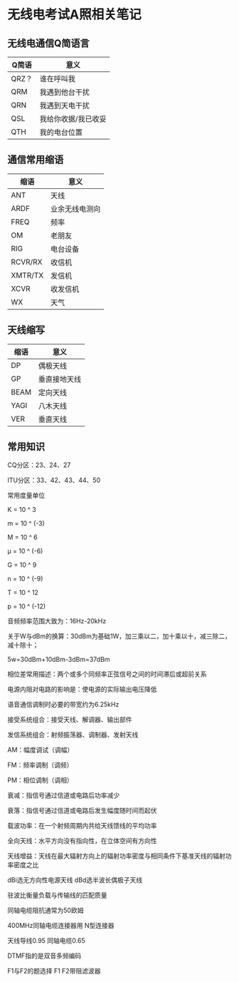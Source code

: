 # 无线电考试A照相关笔记



## 无线电通信Q简语言

| Q简语 | 意义                |
| ----- | ------------------- |
| QRZ？ | 谁在呼叫我          |
| QRM   | 我遇到他台干扰      |
| QRN   | 我遇到天电干扰      |
| QSL   | 我给你收据/我已收妥 |
| QTH   | 我的电台位置        |



## 通信常用缩语

| 缩语    | 意义           |
| ------- | -------------- |
| ANT     | 天线           |
| ARDF    | 业余无线电测向 |
| FREQ    | 频率           |
| OM      | 老朋友         |
| RIG     | 电台设备       |
| RCVR/RX | 收信机         |
| XMTR/TX | 发信机         |
| XCVR    | 收发信机       |
| WX      | 天气           |



## 天线缩写

| 缩语 | 意义         |
| ---- | ------------ |
| DP   | 偶极天线     |
| GP   | 垂直接地天线 |
| BEAM | 定向天线     |
| YAGI | 八木天线     |
| VER  | 垂直天线     |



## 常用知识

CQ分区：23、24、27

ITU分区：33、42、43、44、50



常用度量单位

K = 10 ^ 3

m = 10 ^ (-3)

M = 10 ^ 6

µ = 10 ^ (-6)

G = 10 ^ 9

n = 10 ^ (-9)

T = 10 ^ 12

p = 10 ^ (-12)



音频频率范围大致为：16Hz-20kHz



关于W与dBm的换算：30dBm为基础1W，加三乘以二，加十乘以十，减三除二，减十除十；

5w=30dBm+10dBm-3dBm=37dBm



相位差常用描述：两个或多个同频率正弦信号之间的时间滞后或超前关系



电源内阻对电路的影响是：使电源的实际输出电压降低



语音通信调制时必要的带宽约为6.25kHz



接受系统组合：接受天线、解调器、输出部件

发信系统组合：射频振荡器、调制器、发射天线



AM：幅度调试（调幅）

FM：频率调制（调频）

PM：相位调制（调相）



衰减：指信号通过信道或电路后功率减少

衰落：指信号通过信道或电路后发生幅度随时间而起伏



载波功率：在一个射频周期内共给天线馈线的平均功率



全向天线：水平方向没有指向性，在立体空间有方向性



天线增益：天线在最大辐射方向上的辐射功率密度与相同条件下基准天线的辐射功率密度之比



dBi选无方向性电源天线 dBd选半波长偶极子天线



驻波比衡量负载与传输线的匹配质量



同轴电缆阻抗通常为50欧姆



400MHz同轴电缆连接器用 N型连接器



天线导线0.95 同轴电缆0.65



DTMF指的是双音多频编码



F1与F2的题选择   F1 F2带阻滤波器